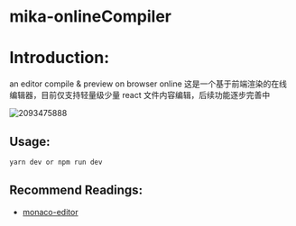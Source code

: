 # mika-onlineCompiler

# Introduction:

an editor compile &amp; preview on browser online
这是一个基于前端渲染的在线编辑器，目前仅支持轻量级少量 react 文件内容编辑，后续功能逐步完善中


![2093475888](https://github.com/user-attachments/assets/01bbde71-d80d-4367-8aab-3fe09c5c5239)

## Usage:

```bash
yarn dev or npm run dev
```

## Recommend Readings:

- [monaco-editor](https://microsoft.github.io/monaco-editor/)



